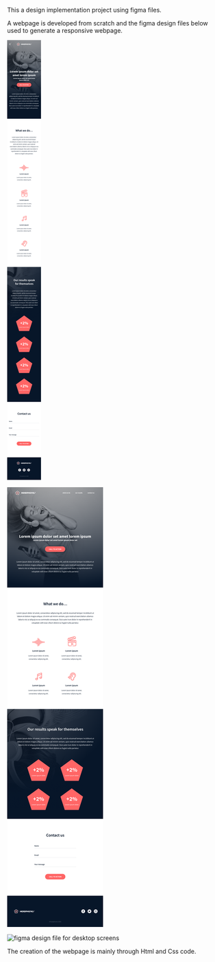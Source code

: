 This a design implementation project using figma files.

A webpage is developed from scratch and the figma design files below used to generate a responsive webpage.

![Figma design file for mobile screens](01_headphones_mobile@2x.png)

![Figma design file for tablet screeens](01_headphones_tablet@2x.png)

![figma design file for desktop screens](01_headphones_desktop@2x.png)

The creation of the webpage is mainly through Html and Css code.